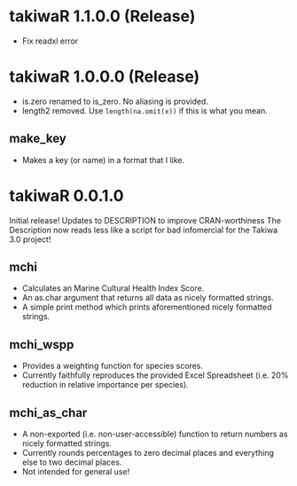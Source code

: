 # takiwaR 1.1.0.0 (Release)

- Fix readxl error

# takiwaR 1.0.0.0 (Release)

- is.zero renamed to is_zero. No aliasing is provided.
- length2 removed. Use `length(na.omit(x))` if this is what you mean.

## make_key

- Makes a key (or name) in a format that I like.

# takiwaR 0.0.1.0

Initial release!
Updates to DESCRIPTION to improve CRAN-worthiness
The Description now reads less like a script for bad infomercial for the Takiwa 3.0 project!

## mchi

- Calculates an Marine Cultural Health Index Score.
- An as.char argument that returns all data as nicely formatted strings.
- A simple print method which prints aforementioned nicely formatted strings.

## mchi_wspp

- Provides a weighting function for species scores.
- Currently faithfully reproduces the provided Excel Spreadsheet (i.e. 20% reduction in relative importance per species).

## mchi_as_char

- A non-exported (i.e. non-user-accessible) function to return numbers as nicely formatted strings.
- Currently rounds percentages to zero decimal places and everything else to two decimal places.  
- Not intended for general use!